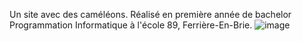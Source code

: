 Un site avec des caméléons.
Réalisé en première année de bachelor Programmation Informatique à l'école 89, Ferrière-En-Brie.
![image](https://github.com/eayrault/eayrault-projet_cameleon/assets/146326392/299b61ff-0c4b-414d-8f42-22eb339a8978)
